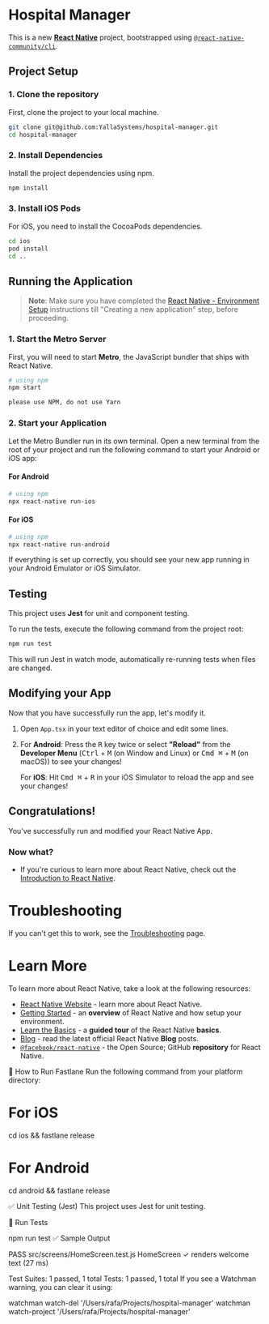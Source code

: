 # Hospital Manager

This is a new [**React Native**](https://reactnative.dev) project, bootstrapped using [`@react-native-community/cli`](https://github.com/react-native-community/cli).

## Project Setup

### 1. Clone the repository

First, clone the project to your local machine.

```bash
git clone git@github.com:YallaSystems/hospital-manager.git
cd hospital-manager
```

### 2. Install Dependencies

Install the project dependencies using npm.

```bash
npm install
```

### 3. Install iOS Pods

For iOS, you need to install the CocoaPods dependencies.

```bash
cd ios
pod install
cd ..
```

## Running the Application

> **Note**: Make sure you have completed the [React Native - Environment Setup](https://reactnative.dev/docs/environment-setup) instructions till "Creating a new application" step, before proceeding.

### 1. Start the Metro Server

First, you will need to start **Metro**, the JavaScript bundler that ships with React Native.

```bash
# using npm
npm start

please use NPM, do not use Yarn
```

### 2. Start your Application

Let the Metro Bundler run in its own terminal. Open a new terminal from the root of your project and run the following command to start your Android or iOS app:

#### For Android

```bash
# using npm
npx react-native run-ios
```

#### For iOS

```bash
# using npm
npx react-native run-android
```

If everything is set up correctly, you should see your new app running in your Android Emulator or iOS Simulator.

## Testing

This project uses **Jest** for unit and component testing.

To run the tests, execute the following command from the project root:

```bash
npm run test
```

This will run Jest in watch mode, automatically re-running tests when files are changed.

## Modifying your App

Now that you have successfully run the app, let's modify it.

1. Open `App.tsx` in your text editor of choice and edit some lines.
2. For **Android**: Press the <kbd>R</kbd> key twice or select **"Reload"** from the **Developer Menu** (<kbd>Ctrl</kbd> + <kbd>M</kbd> (on Window and Linux) or <kbd>Cmd ⌘</kbd> + <kbd>M</kbd> (on macOS)) to see your changes!

   For **iOS**: Hit <kbd>Cmd ⌘</kbd> + <kbd>R</kbd> in your iOS Simulator to reload the app and see your changes!

## Congratulations! 

You've successfully run and modified your React Native App.

### Now what?

- If you're curious to learn more about React Native, check out the [Introduction to React Native](https://reactnative.dev/docs/getting-started).

# Troubleshooting

If you can't get this to work, see the [Troubleshooting](https://reactnative.dev/docs/troubleshooting) page.

# Learn More

To learn more about React Native, take a look at the following resources:

- [React Native Website](https://reactnative.dev) - learn more about React Native.
- [Getting Started](https://reactnative.dev/docs/environment-setup) - an **overview** of React Native and how setup your environment.
- [Learn the Basics](https://reactnative.dev/docs/getting-started) - a **guided tour** of the React Native **basics**.
- [Blog](https://reactnative.dev/blog) - read the latest official React Native **Blog** posts.
- [`@facebook/react-native`](https://github.com/facebook/react-native) - the Open Source; GitHub **repository** for React Native.

🚀 How to Run Fastlane
Run the following command from your platform directory:

# For iOS

cd ios && fastlane release

# For Android

cd android && fastlane release

✅ Unit Testing (Jest)
This project uses Jest for unit testing.

🔹 Run Tests

npm run test
✅ Sample Output

PASS src/screens/HomeScreen.test.js
HomeScreen
✓ renders welcome text (27 ms)

Test Suites: 1 passed, 1 total
Tests: 1 passed, 1 total
If you see a Watchman warning, you can clear it using:

watchman watch-del '/Users/rafa/Projects/hospital-manager'
watchman watch-project '/Users/rafa/Projects/hospital-manager'
